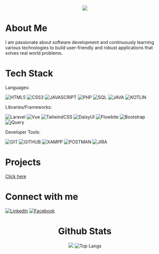<h1 align="center">
    <img src="https://readme-typing-svg.herokuapp.com/?font=Righteous&size=35&center=true&vCenter=true&width=500&height=70&duration=2000&lines=Hi+There!+👋;+I'm+Carl!;" />
</h1>

# About Me
I am passionate about software development and continuously learning various technologies to build user-friendly and robust applications that solves real world problems.

# Tech Stack

Languages:

![HTML5](https://img.shields.io/badge/HTML5-%23E34F26?logo=html5&logoColor=white)
![CSS3](https://img.shields.io/badge/CSS3-blue?logo=css3)
![JAVASCRIPT](https://img.shields.io/badge/JAVASCRIPT-black?logo=javascript)
![PHP](https://img.shields.io/badge/PHP-%23777BB4?logo=php&logoColor=white)
![SQL](https://img.shields.io/badge/SQL-%2306B6D4?logo=zaim&logoColor=white)
![JAVA](https://img.shields.io/badge/JAVA-%23f89820?logo=openjdk&logoColor=white)
![KOTLIN](https://img.shields.io/badge/KOTLIN-%237F52FF?logo=kotlin&logoColor=white)


Libraries/Frameworks: 

![Laravel](https://img.shields.io/badge/LARAVEL-%23FF2D20?logo=laravel&logoColor=white)
![Vue](https://img.shields.io/badge/VUE-%234FC08D?logo=vuedotjs&logoColor=white)
![TailwindCSS](https://img.shields.io/badge/TAILWIND-%2306B6D4?logo=tailwindcss&logoColor=white)
![DaisyUI](https://img.shields.io/badge/DAISYUI-%235A0EF8?logo=daisyui&logoColor=white)
![Flowbite](https://img.shields.io/badge/FLOWBITE-%231a56db?logo=appium&logoColor=white) 
![Bootstrap](https://img.shields.io/badge/BOOTSTRAP-%237952B3?logo=bootstrap&logoColor=white)
![jQuery](https://img.shields.io/badge/JQUERY-%230769AD?logo=jquery&logoColor=white)

Developer Tools:

![GIT](https://img.shields.io/badge/GIT-%23F05032?logo=git&logoColor=white)
![GITHUB](https://img.shields.io/badge/GITHUB-%23181717?logo=github&logoColor=white)
![XAMPP](https://img.shields.io/badge/XAMPP-%23FB7A24?logo=xampp&logoColor=white)
![POSTMAN](https://img.shields.io/badge/POSTMAN-%23FF6C37?logo=postman&logoColor=white)
![JIRA](https://img.shields.io/badge/JIRA-%230052CC?logo=jira&logoColor=white)

# Projects
<a href="https://carljosephsalac.github.io/portfolio/#/projects">Click here</a>




# Connect with me
[![LinkedIn](https://img.shields.io/badge/Linkedin-blue?logo=linkedin)](https://www.linkedin.com/in/carl-joseph-salac-800584200/)
[![Facebook](https://img.shields.io/badge/Facebook-blue?logo=facebook)](https://www.facebook.com/carl15joseph/)



<div align="center">
  
  # Github Stats
  ![](https://github-readme-stats.vercel.app/api?username=carljosephsalac&theme=tokyonight&hide_border=false&include_all_commits=true&count_private=true)
  ![Top Langs](https://github-readme-stats.vercel.app/api/top-langs/?username=carljosephsalac&theme=tokyonight&exclude_repo=csm-admin-dashboard,chess-pain)
  
   <!--- <img src="https://github-readme-stats.vercel.app/api/top-langs?username=carljosephsalac&show_icons=true&locale=en&layout=compact&theme=dark" alt="carljosephsalac" /> -->
</div>


